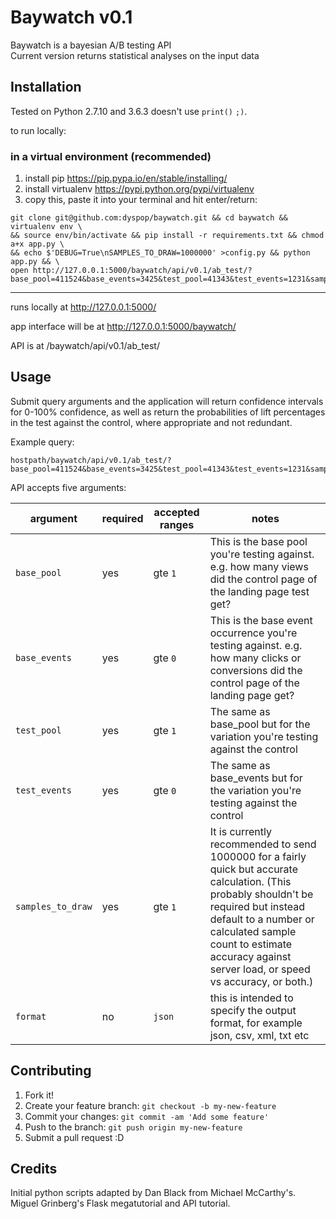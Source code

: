 # Baywatch v0.1

Baywatch is a bayesian A/B testing API  
Current version returns statistical analyses on the input data

## Installation

Tested on Python 2.7.10 and 3.6.3 doesn't use `print()` `;)`.

to run locally:

### in a virtual environment (recommended)

1. install pip https://pip.pypa.io/en/stable/installing/
2. install virtualenv https://pypi.python.org/pypi/virtualenv
3. copy this, paste it into your terminal and hit enter/return:

```
git clone git@github.com:dyspop/baywatch.git && cd baywatch && virtualenv env \
&& source env/bin/activate && pip install -r requirements.txt && chmod a+x app.py \
&& echo $'DEBUG=True\nSAMPLES_TO_DRAW=1000000' >config.py && python app.py && \
open http://127.0.0.1:5000/baywatch/api/v0.1/ab_test/?base_pool=411524&base_events=3425&test_pool=41343&test_events=1231&samples_to_draw=1000000
```

---
runs locally at http://127.0.0.1:5000/

app interface will be at http://127.0.0.1:5000/baywatch/

API is at /baywatch/api/v0.1/ab_test/

## Usage

Submit query arguments and the application will return confidence intervals for 0-100% confidence, as well as return the probabilities of lift percentages in the test against the control, where appropriate and not redundant.

Example query:

    hostpath/baywatch/api/v0.1/ab_test/?base_pool=411524&base_events=3425&test_pool=41343&test_events=1231&samples_to_draw=10000

API accepts five arguments:

| argument  | required  | accepted ranges | notes  |
|---|---|---|---|
| `base_pool`  | yes  | gte `1`  | This is the base pool you're testing against. e.g. how many views did the control page of the landing page test get? |
| `base_events`  | yes  | gte `0`  | This is the base event occurrence you're testing against. e.g. how many clicks or conversions did the control page of the landing page get?  |
| `test_pool`  | yes  | gte `1`  | The same as base_pool but for the variation you're testing against the control  |
| `test_events`  | yes  | gte `0`  | The same as base_events but for the variation you're testing against the control  |
| `samples_to_draw`  | yes  | gte `1`  | It is currently recommended to send 1000000 for a fairly quick but accurate calculation. (This probably shouldn't be required but instead default to a number or calculated sample count to estimate accuracy against server load, or speed vs accuracy, or both.)  |
| `format`  | no  | `json`  | this is intended to specify the output format, for example json, csv, xml, txt etc  |

## Contributing

1. Fork it!
2. Create your feature branch: `git checkout -b my-new-feature`
3. Commit your changes: `git commit -am 'Add some feature'`
4. Push to the branch: `git push origin my-new-feature`
5. Submit a pull request :D

## Credits

Initial python scripts adapted by Dan Black from Michael McCarthy's. 
Miguel Grinberg's Flask megatutorial and API tutorial.
